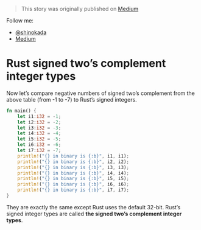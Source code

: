 > This story was originally published on [Medium](https://towardsdatascience.com/unsinged-signed-integers-and-casting-in-rust-9a847bfc398f)

Follow me:
- [@shinokada](https://twitter.com/shinokada)
- [Medium](https://medium.com/@shinichiokada)

# Rust signed two’s complement integer types

Now let’s compare negative numbers of signed two’s complement from the above table (from -1 to -7) to Rust’s signed integers.

```rust runnable
fn main() {
    let i1:i32 = -1;
    let i2:i32 = -2;
    let i3:i32 = -3;
    let i4:i32 = -4;
    let i5:i32 = -5;
    let i6:i32 = -6;
    let i7:i32 = -7;
    println!("{} in binary is {:b}", i1, i1);
    println!("{} in binary is {:b}", i2, i2);
    println!("{} in binary is {:b}", i3, i3);
    println!("{} in binary is {:b}", i4, i4);
    println!("{} in binary is {:b}", i5, i5);
    println!("{} in binary is {:b}", i6, i6);
    println!("{} in binary is {:b}", i7, i7);
}
```

They are exactly the same except Rust uses the default 32-bit. Rust’s signed integer types are called **the signed two’s complement integer types**.